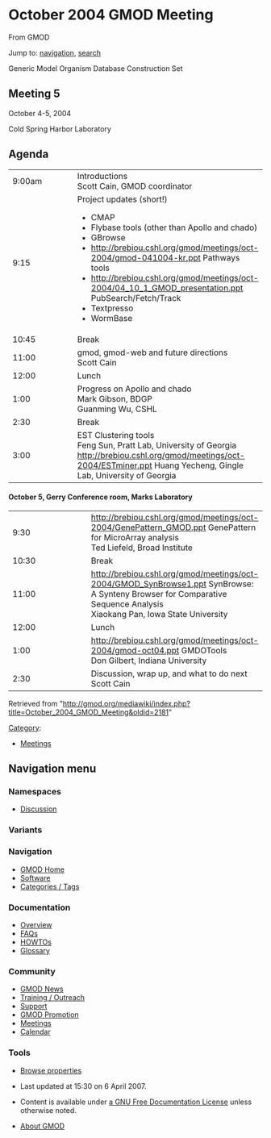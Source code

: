 <div id="mw-page-base" class="noprint">

</div>

<div id="mw-head-base" class="noprint">

</div>

<div id="content" class="mw-body" role="main">

<span id="top"></span>

<div id="mw-js-message" style="display:none;">

</div>



# <span dir="auto">October 2004 GMOD Meeting</span>

<div id="bodyContent">

<div id="siteSub">

From GMOD

</div>

<div id="contentSub">

</div>

<div id="jump-to-nav" class="mw-jump">

Jump to: [navigation](#mw-navigation), [search](#p-search)

</div>

<div id="mw-content-text" class="mw-content-ltr" lang="en" dir="ltr">

Generic Model Organism Database Construction Set

## <span id="Meeting_5" class="mw-headline">Meeting 5</span>

October 4-5, 2004

Cold Spring Harbor Laboratory

## <span id="Agenda" class="mw-headline">Agenda</span>

<table data-cellpadding="6" width="75%">
<colgroup>
<col style="width: 50%" />
<col style="width: 50%" />
</colgroup>
<tbody>
<tr class="odd">
<td data-valign="top" width="15%">9:00am</td>
<td width="85%">Introductions<br />
Scott Cain, GMOD coordinator</td>
</tr>
<tr class="even">
<td data-valign="top" width="15%">9:15</td>
<td width="85%">Project updates (short!)<br />
&#10;<ul>
<li>CMAP</li>
<li>Flybase tools (other than Apollo and chado)</li>
<li>GBrowse</li>
<li><a
href="http://brebiou.cshl.org/gmod/meetings/oct-2004/gmod-041004-kr.ppt"
class="external free"
rel="nofollow">http://brebiou.cshl.org/gmod/meetings/oct-2004/gmod-041004-kr.ppt</a>
Pathways tools</li>
<li><a
href="http://brebiou.cshl.org/gmod/meetings/oct-2004/04_10_1_GMOD_presentation.ppt"
class="external free"
rel="nofollow">http://brebiou.cshl.org/gmod/meetings/oct-2004/04_10_1_GMOD_presentation.ppt</a>
PubSearch/Fetch/Track</li>
<li>Textpresso</li>
<li>WormBase</li>
</ul></td>
</tr>
<tr class="odd">
<td data-valign="top" width="15%">10:45</td>
<td width="85%">Break<br />
</td>
</tr>
<tr class="even">
<td data-valign="top" width="15%">11:00</td>
<td width="85%">gmod, gmod-web and future directions<br />
Scott Cain</td>
</tr>
<tr class="odd">
<td data-valign="top" width="15%">12:00</td>
<td width="85%">Lunch<br />
</td>
</tr>
<tr class="even">
<td data-valign="top" width="15%">1:00</td>
<td width="85%">Progress on Apollo and chado<br />
Mark Gibson, BDGP<br />
Guanming Wu, CSHL</td>
</tr>
<tr class="odd">
<td data-valign="top" width="15%">2:30</td>
<td width="85%">Break<br />
</td>
</tr>
<tr class="even">
<td data-valign="top" width="15%">3:00</td>
<td width="85%">EST Clustering tools<br />
Feng Sun, Pratt Lab, University of Georgia<br />
<a href="http://brebiou.cshl.org/gmod/meetings/oct-2004/ESTminer.ppt"
class="external free"
rel="nofollow">http://brebiou.cshl.org/gmod/meetings/oct-2004/ESTminer.ppt</a>
Huang Yecheng, Gingle Lab, University of Georgia</td>
</tr>
</tbody>
</table>

  

#### <span id="October_5.2C_Gerry_Conference_room.2C_Marks_Laboratory" class="mw-headline">October 5, Gerry Conference room, Marks Laboratory</span>

<table data-cellpadding="6" width="75%">
<colgroup>
<col style="width: 50%" />
<col style="width: 50%" />
</colgroup>
<tbody>
<tr class="odd">
<td data-valign="top" width="15%">9:30</td>
<td width="85%"><a
href="http://brebiou.cshl.org/gmod/meetings/oct-2004/GenePattern_GMOD.ppt"
class="external free"
rel="nofollow">http://brebiou.cshl.org/gmod/meetings/oct-2004/GenePattern_GMOD.ppt</a>
GenePattern for MicroArray analysis<br />
Ted Liefeld, Broad Institute</td>
</tr>
<tr class="even">
<td data-valign="top" width="15%">10:30</td>
<td width="85%">Break<br />
</td>
</tr>
<tr class="odd">
<td data-valign="top" width="15%">11:00</td>
<td width="85%"><a
href="http://brebiou.cshl.org/gmod/meetings/oct-2004/GMOD_SynBrowse1.ppt"
class="external free"
rel="nofollow">http://brebiou.cshl.org/gmod/meetings/oct-2004/GMOD_SynBrowse1.ppt</a>
SynBrowse: A Synteny Browser for Comparative Sequence Analysis<br />
Xiaokang Pan, Iowa State University</td>
</tr>
<tr class="even">
<td data-valign="top" width="15%">12:00</td>
<td width="85%">Lunch<br />
</td>
</tr>
<tr class="odd">
<td data-valign="top" width="15%">1:00</td>
<td width="85%"><a
href="http://brebiou.cshl.org/gmod/meetings/oct-2004/gmod-oct04.ppt"
class="external free"
rel="nofollow">http://brebiou.cshl.org/gmod/meetings/oct-2004/gmod-oct04.ppt</a>
GMDOTools<br />
Don Gilbert, Indiana University</td>
</tr>
<tr class="even">
<td data-valign="top" width="15%">2:30</td>
<td width="85%">Discussion, wrap up, and what to do next<br />
Scott Cain</td>
</tr>
</tbody>
</table>

</div>

<div class="printfooter">

Retrieved from
"<http://gmod.org/mediawiki/index.php?title=October_2004_GMOD_Meeting&oldid=2181>"

</div>

<div id="catlinks" class="catlinks">

<div id="mw-normal-catlinks" class="mw-normal-catlinks">

[Category](Special%3ACategories "Special%3ACategories"):

- [Meetings](Category%3AMeetings "Category%3AMeetings")

</div>

</div>

<div class="visualClear">

</div>

</div>

</div>

<div id="mw-navigation">

## Navigation menu

<div id="mw-head">



<div id="left-navigation">

<div id="p-namespaces" class="vectorTabs" role="navigation"
aria-labelledby="p-namespaces-label">

### Namespaces


- <span id="ca-talk"><a
  href="http://gmod.org/mediawiki/index.php?title=Talk:October_2004_GMOD_Meeting&amp;action=edit&amp;redlink=1"
  accesskey="t"
  title="Discussion about the content page [t]">Discussion</a></span>

</div>

<div id="p-variants" class="vectorMenu emptyPortlet" role="navigation"
aria-labelledby="p-variants-label">

### 

### Variants[](#)

<div class="menu">

</div>

</div>

</div>





</div>

</div>

</div>

<div id="mw-panel">

<div id="p-logo" role="banner">

<a href="Main_Page"
style="background-image: url(../images/GMOD-cogs.png);"
title="Visit the main page"></a>

</div>

<div id="p-Navigation" class="portal" role="navigation"
aria-labelledby="p-Navigation-label">

### Navigation

<div class="body">

- <span id="n-GMOD-Home">[GMOD Home](Main_Page)</span>
- <span id="n-Software">[Software](GMOD_Components)</span>
- <span id="n-Categories-.2F-Tags">[Categories /
  Tags](Categories)</span>

</div>

</div>

<div id="p-Documentation" class="portal" role="navigation"
aria-labelledby="p-Documentation-label">

### Documentation

<div class="body">

- <span id="n-Overview">[Overview](Overview)</span>
- <span id="n-FAQs">[FAQs](Category%3AFAQ)</span>
- <span id="n-HOWTOs">[HOWTOs](Category%3AHOWTO)</span>
- <span id="n-Glossary">[Glossary](Glossary)</span>

</div>

</div>

<div id="p-Community" class="portal" role="navigation"
aria-labelledby="p-Community-label">

### Community

<div class="body">

- <span id="n-GMOD-News">[GMOD News](GMOD_News)</span>
- <span id="n-Training-.2F-Outreach">[Training /
  Outreach](Training_and_Outreach)</span>
- <span id="n-Support">[Support](Support)</span>
- <span id="n-GMOD-Promotion">[GMOD Promotion](GMOD_Promotion)</span>
- <span id="n-Meetings">[Meetings](Meetings)</span>
- <span id="n-Calendar">[Calendar](Calendar)</span>

</div>

</div>

<div id="p-tb" class="portal" role="navigation"
aria-labelledby="p-tb-label">

### Tools

<div class="body">


- <span id="t-smwbrowselink"><a href="Special%3ABrowse/October_2004_GMOD_Meeting"
  rel="smw-browse">Browse properties</a></span>


</div>

</div>

</div>

</div>

<div id="footer" role="contentinfo">

- <span id="footer-info-lastmod">Last updated at 15:30 on 6 April
  2007.</span>
<!-- - <span id="footer-info-viewcount">21,468 page views.</span> -->
- <span id="footer-info-copyright">Content is available under
  <a href="http://www.gnu.org/licenses/fdl-1.3.html" class="external"
  rel="nofollow">a GNU Free Documentation License</a> unless otherwise
  noted.</span>

<!-- -->

- <span id="footer-places-about">[About
  GMOD](GMOD%3AAbout "GMOD%3AAbout")</span>

<!-- -->






</div>
